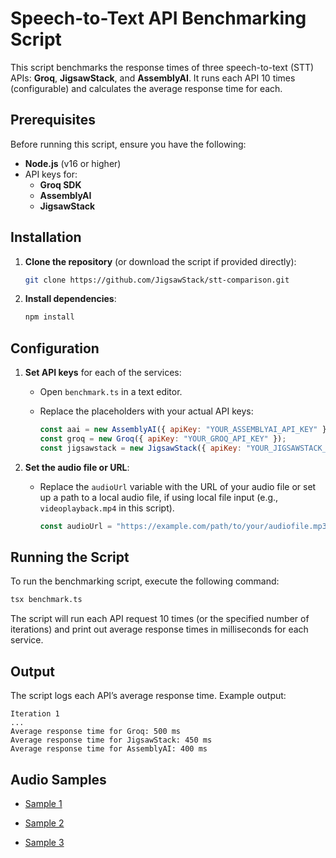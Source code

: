 # Speech-to-Text API Benchmarking Script

This script benchmarks the response times of three speech-to-text (STT) APIs: **Groq**, **JigsawStack**, and **AssemblyAI**. It runs each API 10 times (configurable) and calculates the average response time for each.

## Prerequisites

Before running this script, ensure you have the following:

- **Node.js** (v16 or higher)
- API keys for:
  - **Groq SDK**
  - **AssemblyAI**
  - **JigsawStack**

## Installation

1. **Clone the repository** (or download the script if provided directly):
   ```bash
   git clone https://github.com/JigsawStack/stt-comparison.git
   ```

2. **Install dependencies**:
   ```bash
   npm install
   ```

## Configuration

1. **Set API keys** for each of the services:

   - Open `benchmark.ts` in a text editor.
   - Replace the placeholders with your actual API keys:

     ```javascript
     const aai = new AssemblyAI({ apiKey: "YOUR_ASSEMBLYAI_API_KEY" });
     const groq = new Groq({ apiKey: "YOUR_GROQ_API_KEY" });
     const jigsawstack = new JigsawStack({ apiKey: "YOUR_JIGSAWSTACK_API_KEY" });
     ```

2. **Set the audio file or URL**:
   - Replace the `audioUrl` variable with the URL of your audio file or set up a path to a local audio file, if using local file input (e.g., `videoplayback.mp4` in this script).

     ```javascript
     const audioUrl = "https://example.com/path/to/your/audiofile.mp3";
     ```

## Running the Script

To run the benchmarking script, execute the following command:

```bash
tsx benchmark.ts
```

The script will run each API request 10 times (or the specified number of iterations) and print out average response times in milliseconds for each service.

## Output

The script logs each API’s average response time. Example output:

```
Iteration 1
...
Average response time for Groq: 500 ms
Average response time for JigsawStack: 450 ms
Average response time for AssemblyAI: 400 ms
```

## Audio Samples

- [Sample 1](https://uuvhpoxkzjnrvvajhnyb.supabase.co/storage/v1/object/sign/default/preview/stt-examples/stt_short_audio_sample_1.mp4?token=eyJhbGciOiJIUzI1NiIsInR5cCI6IkpXVCJ9.eyJ1cmwiOiJkZWZhdWx0L3ByZXZpZXcvc3R0LWV4YW1wbGVzL3N0dF9zaG9ydF9hdWRpb19zYW1wbGVfMS5tcDQiLCJpYXQiOjE3MzIyMDIzMDYsImV4cCI6MzE1NTMwMDY2NjMwNn0.I0-T5I-nkdeykmizHmq1Ut_Jjs66DxzApv2XbrV9MyM&t=2024-11-21T15%3A18%3A26.030Z) 

- [Sample 2](https://uuvhpoxkzjnrvvajhnyb.supabase.co/storage/v1/object/sign/default/preview/stt-examples/stt_very_short_audio_sample_2.mp3?token=eyJhbGciOiJIUzI1NiIsInR5cCI6IkpXVCJ9.eyJ1cmwiOiJkZWZhdWx0L3ByZXZpZXcvc3R0LWV4YW1wbGVzL3N0dF92ZXJ5X3Nob3J0X2F1ZGlvX3NhbXBsZV8yLm1wMyIsImlhdCI6MTczMjIwMzIwNywiZXhwIjozMTU1MzAwNjY3MjA3fQ._R0cLbrIx_FUR3CMRYaUMj616diA_1fjWUcVq2vAONg&t=2024-11-21T15%3A33%3A27.154Z)

- [Sample 3](https://uuvhpoxkzjnrvvajhnyb.supabase.co/storage/v1/object/sign/default/preview/stt-examples/stt_long_audio_sample_3.mp3?token=eyJhbGciOiJIUzI1NiIsInR5cCI6IkpXVCJ9.eyJ1cmwiOiJkZWZhdWx0L3ByZXZpZXcvc3R0LWV4YW1wbGVzL3N0dF9sb25nX2F1ZGlvX3NhbXBsZV8zLm1wMyIsImlhdCI6MTczMjIwMjM0NywiZXhwIjozMTU1MzAwNjY2MzQ3fQ.KX1NxaFIfVRdWFsp1sToQNreRLzWIThJHYGyR6xcGbs&t=2024-11-21T15%3A19%3A07.592Z)